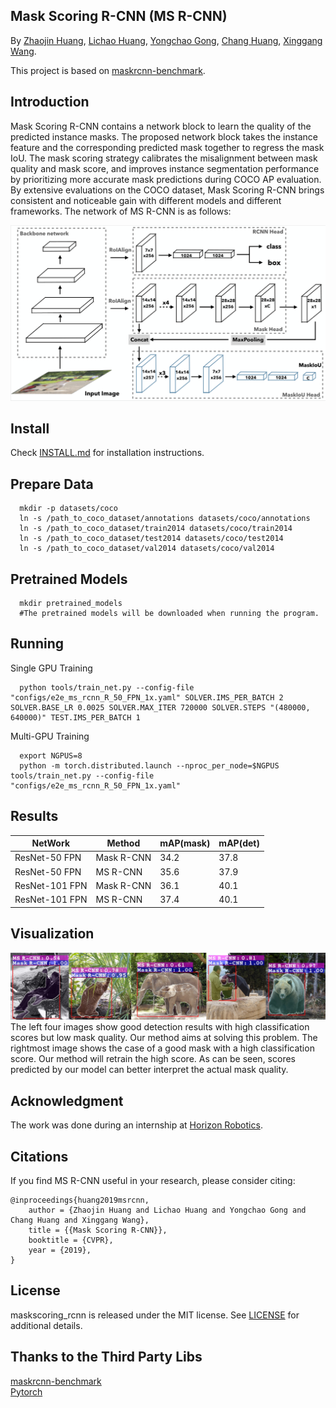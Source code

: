 Mask Scoring R-CNN (MS R-CNN)
-----------------
By [Zhaojin Huang](https://github.com/zjhuang22), [Lichao Huang](https://scholar.google.com/citations?user=F2e_jZMAAAAJ&hl=en), [Yongchao Gong](https://dblp.org/pers/hd/g/Gong:Yongchao), [Chang Huang](https://scholar.google.com/citations?user=IyyEKyIAAAAJ&hl=zh-CN), [Xinggang Wang](http://www.xinggangw.info/index.htm).

This project is based on [maskrcnn-benchmark](https://github.com/facebookresearch/maskrcnn-benchmark).

Introduction
-----------------
Mask Scoring R-CNN contains a network block to learn the quality of the predicted instance masks. The proposed network block takes the instance feature and the corresponding predicted mask together to regress the mask IoU. The mask scoring strategy calibrates the misalignment between mask quality and mask score, and improves instance segmentation performance by prioritizing more accurate mask predictions during COCO AP evaluation. By extensive evaluations on the COCO dataset, Mask Scoring R-CNN brings consistent and noticeable gain with different models and different frameworks. The network of MS R-CNN is as follows:

![alt text](demo/network.png)


Install
-----------------
  Check [INSTALL.md](INSTALL.md) for installation instructions.


Prepare Data
----------------
```
  mkdir -p datasets/coco
  ln -s /path_to_coco_dataset/annotations datasets/coco/annotations
  ln -s /path_to_coco_dataset/train2014 datasets/coco/train2014
  ln -s /path_to_coco_dataset/test2014 datasets/coco/test2014
  ln -s /path_to_coco_dataset/val2014 datasets/coco/val2014
```


Pretrained Models
---------------
```
  mkdir pretrained_models
  #The pretrained models will be downloaded when running the program.
```


Running
----------------
Single GPU Training
```
  python tools/train_net.py --config-file "configs/e2e_ms_rcnn_R_50_FPN_1x.yaml" SOLVER.IMS_PER_BATCH 2 SOLVER.BASE_LR 0.0025 SOLVER.MAX_ITER 720000 SOLVER.STEPS "(480000, 640000)" TEST.IMS_PER_BATCH 1
```
Multi-GPU Training
```
  export NGPUS=8
  python -m torch.distributed.launch --nproc_per_node=$NGPUS tools/train_net.py --config-file "configs/e2e_ms_rcnn_R_50_FPN_1x.yaml" 
```


Results
------------
| NetWork  | Method | mAP(mask) | mAP(det)  |
|----------|--------|-----------|-----------|
| ResNet-50 FPN | Mask R-CNN | 34.2 | 37.8 |
| ResNet-50 FPN | MS R-CNN | 35.6 | 37.9 |
| ResNet-101 FPN | Mask R-CNN | 36.1 | 40.1 |
| ResNet-101 FPN | MS R-CNN | 37.4 | 40.1 |



Visualization
-------------
![alt text](demo/demo.png)
The left four images show good detection results with high classification scores but low mask quality. Our method aims at solving this problem. The rightmost image shows the case of a good mask with a high classification score. Our method will retrain the high score. As can be seen, scores predicted by our model can better interpret the actual mask quality.

Acknowledgment
-------------
The work was done during an internship at [Horizon Robotics](http://en.horizon.ai/).

Citations
---------------
If you find MS R-CNN useful in your research, please consider citing:
```
@inproceedings{huang2019msrcnn,
    author = {Zhaojin Huang and Lichao Huang and Yongchao Gong and Chang Huang and Xinggang Wang},
    title = {{Mask Scoring R-CNN}},
    booktitle = {CVPR},
    year = {2019},
}   
```

License
---------------
maskscoring_rcnn is released under the MIT license. See [LICENSE](LICENSE) for additional details.

Thanks to the Third Party Libs
---------------  
[maskrcnn-benchmark](https://github.com/facebookresearch/maskrcnn-benchmark)   
[Pytorch](https://github.com/pytorch/pytorch)   
